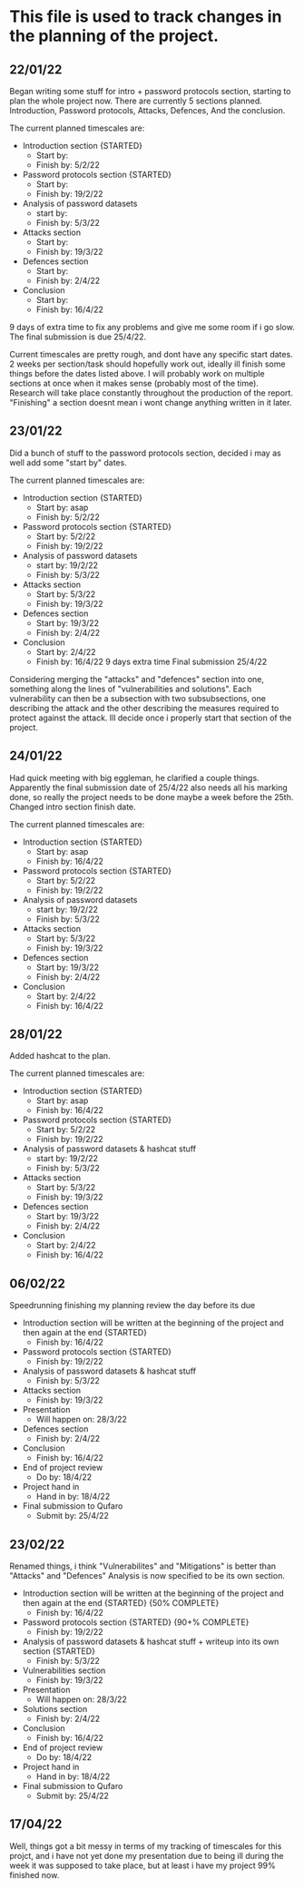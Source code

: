 # This file is used to track changes in the planning of the project.

## 22/01/22
Began writing some stuff for intro + password protocols section, starting to plan the whole project now.
There are currently 5 sections planned. Introduction, Password protocols, Attacks, Defences, And the conclusion.

The current planned timescales are:

* Introduction section {STARTED}
  * Start by:
  * Finish by: 5/2/22
* Password protocols section {STARTED}
  * Start by:
  * Finish by: 19/2/22
* Analysis of password datasets
  * start by:
  * Finish by: 5/3/22
* Attacks section
  * Start by:
  * Finish by: 19/3/22
* Defences section
  * Start by:
  * Finish by: 2/4/22
* Conclusion
  * Start by:
  * Finish by: 16/4/22

9 days of extra time to fix any problems and give me some room if i go slow.
The final submission is due 25/4/22.

Current timescales are pretty rough, and dont have any specific start dates.
2 weeks per section/task should hopefully work out, ideally ill finish some things before the dates listed above.
I will probably work on multiple sections at once when it makes sense (probably most of the time).
Research will take place constantly throughout the production of the report.
"Finishing" a section doesnt mean i wont change anything written in it later.



## 23/01/22
Did a bunch of stuff to the password protocols section, decided i may as well add some "start by" dates.

The current planned timescales are:
* Introduction section {STARTED}
  * Start by: asap
  * Finish by: 5/2/22
* Password protocols section {STARTED}
  * Start by: 5/2/22
  * Finish by: 19/2/22
* Analysis of password datasets
  * start by: 19/2/22
  * Finish by: 5/3/22
* Attacks section
  * Start by: 5/3/22
  * Finish by: 19/3/22
* Defences section
  * Start by: 19/3/22
  * Finish by: 2/4/22
* Conclusion
  * Start by: 2/4/22
  * Finish by: 16/4/22
9 days extra time
Final submission 25/4/22

Considering merging the "attacks" and "defences" section into one, something along the lines of "vulnerabilities and solutions".
Each vulnerability can then be a subsection with two subsubsections, one describing the attack and the other describing the measures required to protect against the attack.
Ill decide once i properly start that section of the project.



## 24/01/22
Had quick meeting with big eggleman, he clarified a couple things.
Apparently the final submission date of 25/4/22 also needs all his marking done, so really the project needs to be done maybe a week before the 25th.
Changed intro section finish date.

The current planned timescales are:
* Introduction section {STARTED}
  * Start by: asap
  * Finish by: 16/4/22
* Password protocols section {STARTED}
  * Start by: 5/2/22
  * Finish by: 19/2/22
* Analysis of password datasets
  * start by: 19/2/22
  * Finish by: 5/3/22
* Attacks section
  * Start by: 5/3/22
  * Finish by: 19/3/22
* Defences section
  * Start by: 19/3/22
  * Finish by: 2/4/22
* Conclusion
  * Start by: 2/4/22
  * Finish by: 16/4/22




## 28/01/22
Added hashcat to the plan.

The current planned timescales are:
* Introduction section {STARTED}
  * Start by: asap
  * Finish by: 16/4/22
* Password protocols section {STARTED}
  * Start by: 5/2/22
  * Finish by: 19/2/22
* Analysis of password datasets & hashcat stuff
  * start by: 19/2/22
  * Finish by: 5/3/22
* Attacks section
  * Start by: 5/3/22
  * Finish by: 19/3/22
* Defences section
  * Start by: 19/3/22
  * Finish by: 2/4/22
* Conclusion
  * Start by: 2/4/22
  * Finish by: 16/4/22




##  06/02/22
Speedrunning finishing my planning review the day before its due

* Introduction section will be written at the beginning of the project and then again at the end {STARTED}
  * Finish by: 16/4/22
* Password protocols section {STARTED}
  * Finish by: 19/2/22
* Analysis of password datasets & hashcat stuff
  * Finish by: 5/3/22
* Attacks section
  * Finish by: 19/3/22
* Presentation
  * Will happen on: 28/3/22
* Defences section
  * Finish by: 2/4/22
* Conclusion
  * Finish by: 16/4/22
* End of project review
  * Do by: 18/4/22
* Project hand in
  * Hand in by: 18/4/22
* Final submission to Qufaro
  * Submit by: 25/4/22



## 23/02/22
Renamed things, i think "Vulnerabilites" and "Mitigations" is better than "Attacks" and "Defences"
Analysis is now specified to be its own section.

* Introduction section will be written at the beginning of the project and then again at the end {STARTED} {50% COMPLETE}
  * Finish by: 16/4/22
* Password protocols section {STARTED} {90+% COMPLETE}
  * Finish by: 19/2/22
* Analysis of password datasets & hashcat stuff + writeup into its own section {STARTED}
  * Finish by: 5/3/22
* Vulnerabilities section
  * Finish by: 19/3/22
* Presentation
  * Will happen on: 28/3/22
* Solutions section
  * Finish by: 2/4/22
* Conclusion
  * Finish by: 16/4/22
* End of project review
  * Do by: 18/4/22
* Project hand in
  * Hand in by: 18/4/22
* Final submission to Qufaro
  * Submit by: 25/4/22



## 17/04/22
Well, things got a bit messy in terms of my tracking of timescales for this projct, and i have not yet done my presentation due to being ill during the week it was supposed to take place, but at least i have my project 99% finished now.
